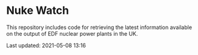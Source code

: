 # Nuke Watch

This repository includes code for retrieving the latest information available on the output of EDF nuclear power plants in the UK.

Last updated: 2021-05-08 13:16